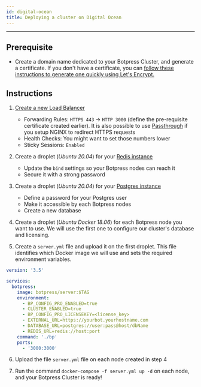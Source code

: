 ```yaml
---
id: digital-ocean
title: Deploying a cluster on Digital Ocean
---
```


-----------------

## Prerequisite
- Create a domain name dedicated to your Botpress Cluster, and generate a certificate. If you don't have a certificate, you can [follow these instructions to generate one quickly using Let's Encrypt.](https://www.digitalocean.com/community/tutorials/how-to-use-certbot-standalone-mode-to-retrieve-let-s-encrypt-ssl-certificates-on-ubuntu-1804)

## Instructions
1. [Create a new Load Balancer](https://docs.digitalocean.com/products/networking/load-balancers/how-to/create/#:~:text=Setting%20up%20a%20load%20balancer,the%20Load%20Balancers%20overview%20page.)

   - Forwarding Rules: `HTTPS 443` -> `HTTP 3000` (define the pre-requisite certificate created earlier). It is also possible to use [Passthrough](https://www.digitalocean.com/docs/networking/load-balancers/how-to/ssl-passthrough/) if you setup NGINX to redirect HTTPS requests
   - Health Checks: You might want to set those numbers lower
   - Sticky Sessions: `Enabled`

2. Create a droplet (_Ubuntu 20.04_) for your [Redis instance](https://www.digitalocean.com/community/tutorials/how-to-install-and-secure-redis-on-ubuntu-20-04)

   - Update the `bind` settings so your Botpress nodes can reach it
   - Secure it with a strong password

3. Create a droplet (_Ubuntu 20.04_) for your [Postgres instance](https://www.digitalocean.com/community/tutorials/how-to-install-and-use-postgresql-on-ubuntu-20-04)

   - Define a password for your Postgres user
   - Make it accessible by each Botpress nodes
   - Create a new database

4. Create a droplet (_Ubuntu Docker 18.06_) for each Botpress node you want to use. We will use the first one to configure our cluster's database and licensing.

5. Create a `server.yml` file and upload it on the first droplet. This file identifies which Docker image we will use and sets the required environment variables.

```yml
version: '3.5'

services:
  botpress:
    image: botpress/server:$TAG
    environment:
      - BP_CONFIG_PRO_ENABLED=true
      - CLUSTER_ENABLED=true
      - BP_CONFIG_PRO_LICENSEKEY=<license_key>
      - EXTERNAL_URL=https://yourbot.yourhostname.com
      - DATABASE_URL=postgres://user:pass@host/dbName
      - REDIS_URL=redis://host:port
    command: './bp'
    ports:
      - '3000:3000'
```

6. Upload the file `server.yml` file on each node created in step 4

7. Run the command `docker-compose -f server.yml up -d` on each node, and your Botpress Cluster is ready!
